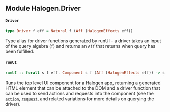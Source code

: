 ## Module Halogen.Driver

#### `Driver`

``` purescript
type Driver f eff = Natural f (Aff (HalogenEffects eff))
```

Type alias for driver functions generated by runUI - a driver takes an
input of the query algebra (`f`) and returns an `Aff` that returns when
query has been fulfilled.

#### `runUI`

``` purescript
runUI :: forall s f eff. Component s f (Aff (HalogenEffects eff)) -> s -> Aff (HalogenEffects eff) { node :: HTMLElement, driver :: Driver f eff }
```

Runs the top level UI component for a Halogen app, returning a generated
HTML element that can be attached to the DOM and a driver function that
can be used to send actions and requests into the component (see the
[`action`](#action), [`request`](#request), and related variations for
more details on querying the driver).


